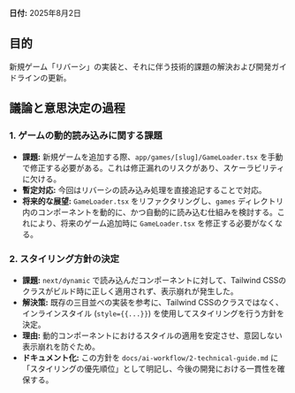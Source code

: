 **日付:** 2025年8月2日

## 目的
新規ゲーム「リバーシ」の実装と、それに伴う技術的課題の解決および開発ガイドラインの更新。

## 議論と意思決定の過程

### 1. ゲームの動的読み込みに関する課題
- **課題:** 新規ゲームを追加する際、`app/games/[slug]/GameLoader.tsx` を手動で修正する必要がある。これは修正漏れのリスクがあり、スケーラビリティに欠ける。
- **暫定対応:** 今回はリバーシの読み込み処理を直接追記することで対応。
- **将来的な展望:** `GameLoader.tsx` をリファクタリングし、`games` ディレクトリ内のコンポーネントを動的に、かつ自動的に読み込む仕組みを検討する。これにより、将来のゲーム追加時に `GameLoader.tsx` を修正する必要がなくなる。

### 2. スタイリング方針の決定
- **課題:** `next/dynamic` で読み込んだコンポーネントに対して、Tailwind CSSのクラスがビルド時に正しく適用されず、表示崩れが発生した。
- **解決策:** 既存の三目並べの実装を参考に、Tailwind CSSのクラスではなく、インラインスタイル (`style={{...}}`) を使用してスタイリングを行う方針を決定。
- **理由:** 動的コンポーネントにおけるスタイルの適用を安定させ、意図しない表示崩れを防ぐため。
- **ドキュメント化:** この方針を `docs/ai-workflow/2-technical-guide.md` に「スタイリングの優先順位」として明記し、今後の開発における一貫性を確保する。